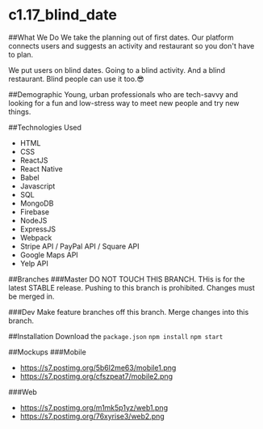 # c1.17_blind_date
##What We Do
We take the planning out of first dates. Our platform connects users and suggests an activity and restaurant so you don't have to plan.

We put users on blind dates. Going to a blind activity. And a blind restaurant. Blind people can use it too.😎

##Demographic
Young, urban professionals who are tech-savvy and looking for a fun and low-stress way to meet new people and try new things.

##Technologies Used
- HTML
- CSS
- ReactJS
- React Native
- Babel
- Javascript
- SQL
- MongoDB
- Firebase
- NodeJS
- ExpressJS
- Webpack
- Stripe API / PayPal API / Square API
- Google Maps API
- Yelp API

##Branches
###Master
DO NOT TOUCH THIS BRANCH. THis is for the latest STABLE release. Pushing to this branch is prohibited. Changes must be merged in.

###Dev
Make feature branches off this branch. Merge changes into this branch.

##Installation
Download the `package.json`
`npm install`
`npm start`

##Mockups
###Mobile
- https://s7.postimg.org/5b6l2me63/mobile1.png
- https://s7.postimg.org/cfszpeat7/mobile2.png

###Web
- https://s7.postimg.org/m1mk5p1yz/web1.png
- https://s7.postimg.org/76xyrise3/web2.png
